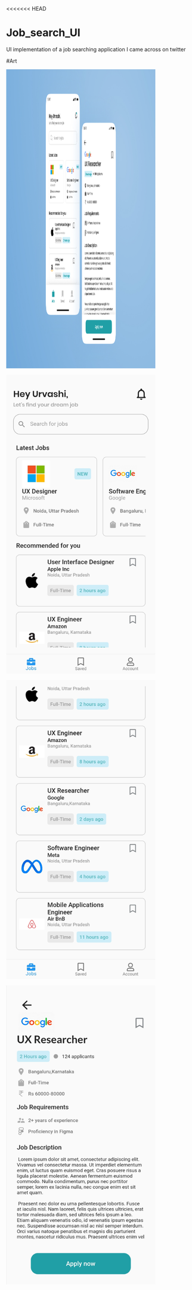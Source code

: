<<<<<<< HEAD

# Job_search_UI
UI implementation of a job searching application I came across on twitter


#Art

<img src = "https://github.com/JerryAgbesi/Job_search_UI/blob/main/screenshots/UI%20challenge.jpg" width= "400px" height= "800px"><img>


<img src = "https://github.com/JerryAgbesi/Job_search_UI/blob/main/screenshots/Screenshot_20220128_014013.jpg" width= "400px" height= "800px"><img>


<img src = "https://github.com/JerryAgbesi/Job_search_UI/blob/main/screenshots/Screenshot_20220128_014035.jpg" width= "400px" height= "800px"><img>

<img src = "https://github.com/JerryAgbesi/Job_search_UI/blob/main/screenshots/Screenshot_20220128_022529.jpg" width= "400px" height= "800px"><img>



